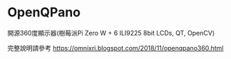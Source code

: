 # OpenQPano
開源360度顯示器(樹莓派Pi Zero W + 6 ILI9225 8bit LCDs, QT, OpenCV)

完整說明請參考 https://omnixri.blogspot.com/2018/11/openqpano360.html
